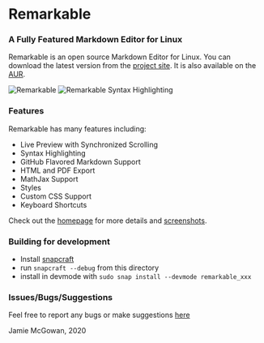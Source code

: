 # Remarkable

### A Fully Featured Markdown Editor for Linux

Remarkable is an open source Markdown Editor for Linux.
You can download the latest version from the [project site](https://remarkableapp.github.io/linux.html).
It is also available on the [AUR](https://aur.archlinux.org/packages/remarkable/).

![Remarkable](http://remarkableapp.github.io/images/main_screenshot.png)
![Remarkable Syntax Highlighting](http://remarkableapp.github.io/images/syntax_highlighting.png)

### Features

Remarkable has many features including:
- Live Preview with Synchronized Scrolling
- Syntax Highlighting
- GitHub Flavored Markdown Support
- HTML and PDF Export
- MathJax Support
- Styles
- Custom CSS Support
- Keyboard Shortcuts

Check out the [homepage](https://remarkableapp.github.io/linux.html) for more details and [screenshots](https://remarkableapp.github.io/linux/screenshots.html).

### Building for development

* Install [snapcraft](https://snapcraft.io/)
* run `snapcraft --debug` from this directory
* install in devmode with `sudo snap install --devmode remarkable_xxx`

### Issues/Bugs/Suggestions

Feel free to report any bugs or make suggestions [here](https://github.com/jamiemcg/Remarkable/issues)

Jamie McGowan, 2020
